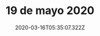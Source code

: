---
title: '19 de mayo 2020'
description: ''
coverImage: 'curso1.png'
presentationDate: '2021-10-01'
date: '2020-03-16T05:35:07.322Z'
ogImage:
  url: 'curso1.png'
---